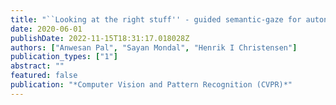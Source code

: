 ```yaml
---
title: "``Looking at the right stuff'' - guided semantic-gaze for autonomous driving"
date: 2020-06-01
publishDate: 2022-11-15T18:31:17.018028Z
authors: ["Anwesan Pal", "Sayan Mondal", "Henrik I Christensen"]
publication_types: ["1"]
abstract: ""
featured: false
publication: "*Computer Vision and Pattern Recognition (CVPR)*"
---
```


